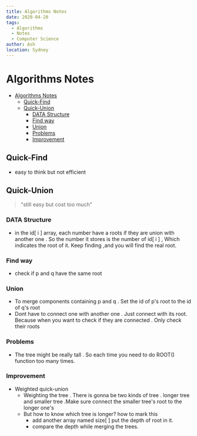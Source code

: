 ```yaml
---
title: Algorithms Notes
date: 2020-04-20
tags:
  - Algorithms
  - Notes
  - Computer Science
author: Ash
location: Sydney  
---
```



# Algorithms Notes

- [Algorithms Notes](#algorithms-notes)
  - [Quick-Find](#quick-find)
  - [Quick-Union](#quick-union)
    - [DATA Structure](#data-structure)
    - [Find way](#find-way)
    - [Union](#union)
    - [Problems](#problems)
    - [Improvement](#improvement)

## Quick-Find

- easy to think but not efficient

## Quick-Union

  > "still easy but cost too much"

### DATA Structure

- in the id[ i ]  array, each number have a roots if they are union with another one . So the number it stores is the number of id[ i ] , Which indicates the root of it. Keep finding ,and you will find the real root.

### Find way

- check if  p and q have the same root

### Union

- To merge components containing p and q . Set the id of p's root to the id of  q's root
- Dont have to connect one with another one . Just connect with its root. Because when you want to check if they are connected . Only check their roots

### Problems

- The tree might be really tall . So each time you need to do ROOT() function too many times.

### Improvement

- Weighted quick-union
  - Weighting the tree . There is gonna be two kinds of tree . longer tree and smaller tree .Make sure connect the smaller tree's root to the longer one's
  - But how to know which tree is longer? how to mark this
    - add another array named size[ ]  put the depth of root in it.
    - compare the depth while merging the trees.
